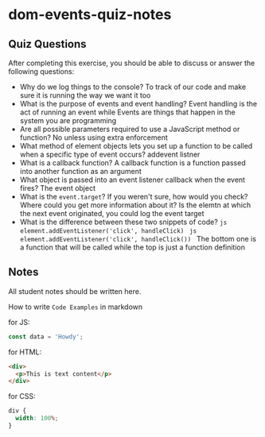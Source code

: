# dom-events-quiz-notes

## Quiz Questions

After completing this exercise, you should be able to discuss or answer the following questions:

- Why do we log things to the console?
  To track of our code and make sure it is running the way we want it too
- What is the purpose of events and event handling?
  Event handling is the act of running an event while Events are things that happen in the system you are programming
- Are all possible parameters required to use a JavaScript method or function?
  No unless using extra enforcement
- What method of element objects lets you set up a function to be called when a specific type of event occurs?
  addevent listner
- What is a callback function?
  A callback function is a function passed into another function as an argument
- What object is passed into an event listener callback when the event fires?
  The event object
- What is the `event.target`? If you weren't sure, how would you check? Where could you get more information about it?
  Is the elemtn at which the next event originated, you could log the event target
- What is the difference between these two snippets of code?
  `js
    element.addEventListener('click', handleClick)
    `
  `js
    element.addEventListener('click', handleClick())
    `
  The bottom one is a function that will be called while the top is just a function definition

## Notes

All student notes should be written here.

How to write `Code Examples` in markdown

for JS:

```javascript
const data = 'Howdy';
```

for HTML:

```html
<div>
  <p>This is text content</p>
</div>
```

for CSS:

```css
div {
  width: 100%;
}
```
